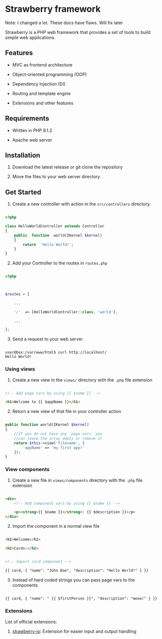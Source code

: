 
# Strawberry framework


Note: I changed a lot. These docs have flaws. Will fix later

Strawberry is a PHP web framework that provides a set of tools to build simple web applications.

  

## Features

  

- MVC as frontend architecture

- Object-oriented programming (OOP)

- Dependency Injection (DI)

- Routing and template engine

- Extensions and other features

  

## Requirements

- Written in PHP 8.1.2

- Apache web server

  

## Installation

  

1. Download the latest release or git clone the repository

2. Move the files to your web server directory

  

## Get Started

  

1. Create a new controller with action in the `src/controllers` directory.

  

```php

<?php

class HelloWorldController extends Controller
{
	public  function  world(IKernel $kernel)
	{
		return  'Hello World!';
	}
}

```

  

2. Add your Controller to the routes in `routes.php`

  

```php

<?php

  

$routes = [

	...

	'/'  => [HelloWorldController::class, 'world'],

	...

];

```

  

3. Send a request to your web server.

```

user@box:/var/www/html$ curl http://localhost/
Hello World!

```

  
  

### Using views

  

1. Create a new view in the `views/` directory with the `.php` file extension

  

```html

<!-- Add page vars by using {{ $name }} -->

<h1>Welcome to {{ $appName }}</h1>

```

  

2. Return a new view of that file in your controller action

```php

public function world(IKernel $kernel)
{
	//If you do not have any `page vars` you
	//can leave the array empty or remove it
	return $this->view('filename', [
		'appName' => 'my first app!'
	]);
}

```

  

### View components

  

1. Create a new file in `views/components` directory with the `.php` file extension

  

```html

<div>
	<!-- Add component vars by using {{ $name }} -->

	<p><strong>{{ $name }}</strong>: {{ $description }}</p>
</div>

```

  

2. Import the component in a normal view file

  

```html

<h1>Welcome</h1>

<h2>Cards:</h2>


<!-- Import card component -->

{{ card, { "name": "John Doe", "description": "Hello World!" } }}

```

  

3. Instead of hard coded strings you can pass page vars to the components

  

```html

{{ card, { "name": " {{ $firstPerson }}", "description": "meow!" } }}

```


### Extensions

List of official extensions:
1. [strawberry-io](https://github.com/elderguardian/strawberry-io): Extension for easier input and output handling
